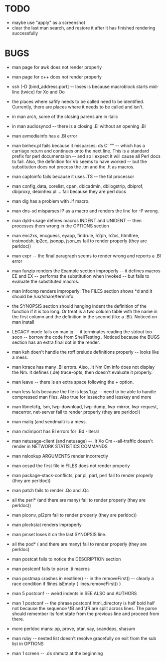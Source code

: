 #  TODO

- maybe use "apply" as a screenshot
- clear the last man search, and restore it after it has finished rendering successfully

# BUGS

- man page for awk does not render properly
- man page for c++ does not render properly
- ssh   (-D [bind_address:port] -- loses is because macroblock starts mid-line (twice) for Xo and Oo
- the places where safify needs to be called need to be identified.  Currently, there are places where it needs to be called and isn't.
- in man arch, some of the closing parens are in italic
- in man audiosyncd -- there is a closing .El without an opening .Bl
- man avmediainfo has a .Bl error

- man binhex.pl fails because it misparses: ds C' ""  -- which has a carriage return and continues onto the next line.  This is a standard
   prefix for perl documentaion -- and so I expect it will cause all Perl docs to fail.
   Also, the definition for Vb seems to have worked -- but the substitution does not process the .tm and the .ft as macros.
   
- man captoinfo fails because it uses .TS -- the tbl processor

- man config_data, corelist, cpan, dbicadmin, dbilogstrip, dbiprof, dbiproxy, debinhex.pl ... fail because they are perl docs

- man dig has a problem with  .if  macro.

- man dns-sd misparses  IP  as a macro and renders the line for -P wrong.

- man dyld-usage defines macros INDENT and UNIDENT -- then processes them wrong in the OPTIONS section

- man enc2xs, encguess, eyapp, findrule, h2ph, h2xs, htmltree, instmodsh, ip2cc, jsonpp, json_xs fail to render properly (they are perldoc))

- man expr -- the final paragraph seems to render wrong and reports a .Bl error

- man funzip renders the Example section improperly -- it defines macros  EE  and    EX -- performs the substitution when invoked -- but fails to evaluate the substituted macros.

- man infocmp renders improperly:  The FILES section shows  \*d   and it should be   /usr/share/terminfo

- the SYNOPSIS section should hanging indent the definition of the function if it is too long.  Or treat is a two column table with the name in the first column and the definition in the second (like a .Bl).  Noticed on man install

- LEGACY mode fails on man jq -- it terminates reading the stdout too soon -- borrow the code from ShellTesting .  Noticed because the BUGS section has an extra final dot in the render.

- man ksh doen't handle the roff prelude definitions properly -- looks like a mess.

- man ktrace has many .Bl errors.  Also,  .It Nm Cm info  does not display the Nm.  It defines (.de) trace-opts, then doesn't evaluate it properly.

- man leave -- there is an extra space following the + option.

- man less fails because the file is less.1.gz -- need to be able to handle compressed man files.  Also true for lessecho and lesskey and more

- man libnetcfg, lsm, lwp-download, lwp-dump, lwp-mirror, lwp-request, macerror, net-server fail to render properly (they are perldoc))

- man mailq (and sendmail) is a mess.

- man mdimport has Bl errors for  .Bd -literal

- man netusage-client (and netusage)  -- .It Xo Cm --all-traffic  doesn't render in NETWORK STATISTICS COMMANDS

- man nslookup    ARGUMENTS render incorrectly

- man ocspd    the first file in FILES  does not render properly

- man package-stack-conflicts, par.pl, parl, perl fail to render properly (they are perldoc))

- man patch  fails to render  .Qo and .Qc

- all the perl\* (and there are many) fail to render properly (they are perldoc))

- man piconv, pl2pm fail to render properly (they are perldoc))

- man plockstat renders improperly

- man pmset loses it on the last SYNOPSIS line.

- all the pod\* ( and there are many) fail to render properly (they are perldoc)

- man postcat fails to notice the DESCRIPTION section 

- man postconf fails to parse  .ti   macros

- man postmap crashes in nextline() -- in the removeFirst() -- clearly a race condition 
            if !lines.isEmpty { lines.removeFirst() }
 
- man 5 postconf -- weird indents in SEE ALSO and AUTHORS

- man 1 postconf -- the phrase        postconf html_directory    is half bold half not because the sequence \fB and \fR are split across lines.
     The parse should remember its font state from the previous line and proceed from there.

- more perldoc mans:  pp, prove, ptar, say, scandeps, shasum

- man ruby -- nested list doesn't resolve gracefully on exit from the sub 
    list in OPTIONS

- man 1 screen -- .ds shmutz at the beginning
